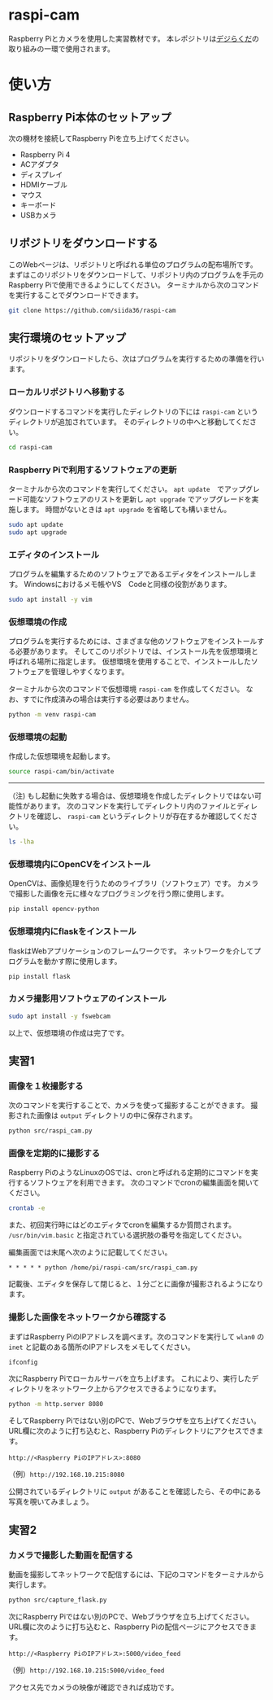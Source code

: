 # raspi-cam

Raspberry Piとカメラを使用した実習教材です。
本レポジトリは[デジらくだ](https://digirakuda.org/)の取り組みの一環で使用されます。

# 使い方

## Raspberry Pi本体のセットアップ

次の機材を接続してRaspberry Piを立ち上げてください。

- Raspberry Pi 4
- ACアダプタ
- ディスプレイ
- HDMIケーブル
- マウス
- キーボード
- USBカメラ

## リポジトリをダウンロードする

このWebページは、リポジトリと呼ばれる単位のプログラムの配布場所です。
まずはこのリポジトリをダウンロードして、リポジトリ内のプログラムを手元のRaspberry Piで使用できるようにしてください。
ターミナルから次のコマンドを実行することでダウンロードできます。

```bash
git clone https://github.com/siida36/raspi-cam
```

## 実行環境のセットアップ

リポジトリをダウンロードしたら、次はプログラムを実行するための準備を行います。

### ローカルリポジトリへ移動する

ダウンロードするコマンドを実行したディレクトリの下には `raspi-cam` というディレクトリが追加されています。
そのディレクトリの中へと移動してください。

```bash
cd raspi-cam
```

### Raspberry Piで利用するソフトウェアの更新

ターミナルから次のコマンドを実行してください。
`apt update`　でアップグレード可能なソフトウェアのリストを更新し `apt upgrade` でアップグレードを実施します。
時間がないときは `apt upgrade` を省略しても構いません。

```bash
sudo apt update
sudo apt upgrade
```

### エディタのインストール

プログラムを編集するためのソフトウェアであるエディタをインストールします。
Windowsにおけるメモ帳やVS　Codeと同様の役割があります。

```bash
sudo apt install -y vim
```

### 仮想環境の作成

プログラムを実行するためには、さまざまな他のソフトウェアをインストールする必要があります。
そしてこのリポジトリでは、インストール先を仮想環境と呼ばれる場所に指定します。
仮想環境を使用することで、インストールしたソフトウェアを管理しやすくなります。

ターミナルから次のコマンドで仮想環境 `raspi-cam` を作成してください。
なお、すでに作成済みの場合は実行する必要はありません。

```bash
python -m venv raspi-cam
```

### 仮想環境の起動

作成した仮想環境を起動します。

```bash
source raspi-cam/bin/activate
```

---

（注) もし起動に失敗する場合は、仮想環境を作成したディレクトリではない可能性があります。
次のコマンドを実行してディレクトリ内のファイルとディレクトリを確認し、 `raspi-cam` というディレクトリが存在するか確認してください。

```bash
ls -lha
```

### 仮想環境内にOpenCVをインストール

OpenCVは、画像処理を行うためのライブラリ（ソフトウェア）です。
カメラで撮影した画像を元に様々なプログラミングを行う際に使用します。

```bash
pip install opencv-python
```

### 仮想環境内にflaskをインストール

flaskはWebアプリケーションのフレームワークです。
ネットワークを介してプログラムを動かす際に使用します。

```bash
pip install flask
```

### カメラ撮影用ソフトウェアのインストール

```bash
sudo apt install -y fswebcam
```

以上で、仮想環境の作成は完了です。

## 実習1

### 画像を１枚撮影する

次のコマンドを実行することで、カメラを使って撮影することができます。
撮影された画像は `output` ディレクトリの中に保存されます。

```bash
python src/raspi_cam.py
```

### 画像を定期的に撮影する

Raspberry PiのようなLinuxのOSでは、cronと呼ばれる定期的にコマンドを実行するソフトウェアを利用できます。
次のコマンドでcronの編集画面を開いてください。

```bash
crontab -e
```

また、初回実行時にはどのエディタでcronを編集するか質問されます。 `/usr/bin/vim.basic` と指定されている選択肢の番号を指定してください。

編集画面では末尾へ次のように記載してください。

```crontab
* * * * * python /home/pi/raspi-cam/src/raspi_cam.py
```

記載後、エディタを保存して閉じると、１分ごとに画像が撮影されるようになります。

### 撮影した画像をネットワークから確認する

まずはRaspberry PiのIPアドレスを調べます。次のコマンドを実行して `wlan0` の `inet` と記載のある箇所のIPアドレスをメモしてください。

```bash
ifconfig
```

次にRaspberry Piでローカルサーバを立ち上げます。
これにより、実行したディレクトリをネットワーク上からアクセスできるようになります。

```bash
python -m http.server 8080
```

そしてRaspberry Piではない別のPCで、Webブラウザを立ち上げてください。
URL欄に次のように打ち込むと、Raspberry Piのディレクトリにアクセスできます。

`http://<Raspberry PiのIPアドレス>:8080`

（例）`http://192.168.10.215:8080`

公開されているディレクトリに `output` があることを確認したら、その中にある写真を覗いてみましょう。

## 実習2

### カメラで撮影した動画を配信する

動画を撮影してネットワークで配信するには、下記のコマンドをターミナルから実行します。

```bash
python src/capture_flask.py
```

次にRaspberry Piではない別のPCで、Webブラウザを立ち上げてください。
URL欄に次のように打ち込むと、Raspberry Piの配信ページにアクセスできます。

`http://<Raspberry PiのIPアドレス>:5000/video_feed`

（例）`http://192.168.10.215:5000/video_feed`

アクセス先でカメラの映像が確認できれば成功です。
